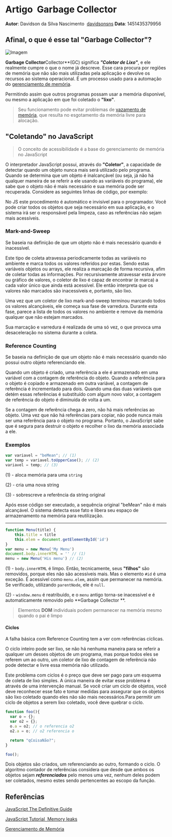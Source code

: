 # Artigo ­ Garbage Collector

**Autor**: Davidson da Silva Nascimento ­ [davidsonsns](https://github.com/davidsonsns)
**Data**:  1451435379956

## Afinal, o que é esse tal "Garbage Collector"?

![Imagem](http://www.portmoody.ca/modules/showimage.aspx?imageid=798)

**Garbage Collector**Collector**(GC) significa ***"Coletor de Lixo"***, e ele realmente cumpre o que o nome já descreve. Esse cara procura por regiões de memória que não são mais utilizadas pela aplicação e devolve os recursos ao sistema operacional. É um processo usado para a automação do [gerenciamento de memória](https://goo.gl/9pla0h).

Permitindo assim que outros programas possam usar a memória disponível, ou mesmo a aplicação em que foi coletado o **"lixo"**.

> Seu funcionamento pode evitar problemas de [vazamento de memória](https://goo.gl/ZfjZEE), que resulta no esgotamento da memória livre para alocação.

## **"Coletando"** no JavaScript

> O conceito de acessibilidade é a base do gerenciamento de memória no JavaScript 

O interpretador JavaScript possui, através do **"Coletor"**, a capacidade de detectar quando um objeto nunca mais será utilizado pelo programa. Quando se determina que um objeto é inalcançável (ou seja, já não há qualquer maneira de se referir a ele usando as variáveis ​​do programa), ele sabe que o objeto não é mais necessário e sua memória pode ser recuperada. Considere as seguintes linhas de código, por exemplo:

No JS este procedimento é automático e invisível para o programador. Você pode criar todos os objetos que seja necessário em sua aplicação, e o sistema irá ser o responsável pela limpeza, caso as referências não sejam mais acessíveis.

### Mark-and-Sweep

Se baseia na definição de que um objeto não é mais necessário quando é inacessível.

Este tipo de coleta atravessa periodicamente todas as variáveis no ambiente e marca todos os valores referidos por estas. Sendo estas variáveis objetos ou arrays, ele realiza a marcação de forma recursiva, afim de coletar todas as informações. Por recursivamente atravessar esta árvore ou gráfico de valores, o coletor de lixo é capaz de encontrar (e marca) a cada valor único que ainda está acessível. Ele então interpreta que os valores não marcados são inacessíveis e, portanto, são lixo.

Uma vez que um coletor de lixo mark-and-sweep terminou marcando todos os valores alcançáveis, ele começa sua fase de varredura. Durante esta fase, parece a lista de todos os valores no ambiente e remove da memória qualquer que não estejam marcados.

Sua marcação e varredura é realizada de uma só vez, o que provoca uma desaceleração no sistema durante a coleta.

### Reference Counting
Se baseia na definição de que um objeto não é mais necessário quando não possui outro objeto referenciando ele.

Quando um objeto é criado, uma referência a ele é armazenado em uma variável com a contagem de referência do objeto. Quando a referência para o objeto é copiado e armazenado em outra variável, a contagem de referência é incrementado para dois. Quando uma das duas variáveis ​​que detém essas referências é substituído com algum novo valor, a contagem de referência do objeto é diminuída de volta a um. 

Se a contagem de referência chega a zero, não há mais referências ao objeto. Uma vez que não há referências para copiar, não pode nunca mais ser uma referência para o objeto no programa. Portanto, o JavaScript sabe que é segura para destruir o objeto e recolher o lixo da memória associada a ele.

### Exemplos
```js
var variavel = "beMean"; // (1)	
var temp = variavel.toUpperCase(); // (2)
variavel = temp; // (3)
```
(1) - aloca memória para uma `string`

(2) - cria uma nova string

(3) - sobrescreve a referência da string original

Após esse código ser executado, a sequência original "beMean" não é mais alcançável. O sistema detecta esse fato e libera seu espaço de armazenamento na memória para reutilização.

----------

```js
function Menu(title) {
	this.title = title
	this.elem = document.getElementById('id')
}
var menu = new Menu('My Menu')
document.body.innerHTML = '' // (1)
menu = new Menu('His menu') // (2)
```
(1) - `body.innerHTML` é limpo. Então, tecnicamente, seus **"filhos"** são removidos, porque eles não são acessíveis mais. Mas o elemento `#id` é uma exceção. É acessível como `menu.elem`, assim que permanecer na memória. Se verificado, utilizando `parentNode`, ele é `null`.

(2) - `window.menu` é reatribuído, e o `menu` antigo torna-se inacessível e é automaticamente removido pelo **Garbage Collector **.
> Elementos **DOM** individuais podem permanecer na memória mesmo quando o pai é limpo

#### Ciclos
A falha básica com Reference Counting tem a ver com referências cíclicas. 

O ciclo inteiro pode ser lixo, se não há nenhuma maneira para se referir a qualquer um desses objetos de um programa, mas porque todos eles se referem um ao outro, um coletor de lixo de contagem de referência não pode detectar e livre essa memória não utilizado.

Este problema com ciclos é o preço que deve ser pago para um esquema de coleta de lixo simples. A única maneira de evitar esse problema é através de uma intervenção manual. Se você criar um ciclo de objetos, você deve reconhecer esse fato e tomar medidas para assegurar que os objetos são lixo coletado quando eles não são mais necessários.Para permitir um ciclo de objetos a serem lixo coletado, você deve quebrar o ciclo.
```js
function foo(){
  var o = {};
  var o2 = {};
  o.a = o2; // o referencia o2
  o2.a = o; // o2 referencia o

  return "qCoisaNão?";
}

foo();
```

Dois objetos são criados, um referenciando ao outro, formando o ciclo. O algoritmo contador de referências considera que desde que ambos os objetos sejam ***referenciados*** pelo menos uma vez, nenhum deles podem ser coletados, mesmo estes sendo pertencentes ao escopo da função.

## Referências
[JavaScript The Definitive Guide](http://docstore.mik.ua/orelly/webprog/jscript/index.htm)

[JavaScript Tutorial ­ Memory leaks](http://javascript.info/tutorial/memory-leaks)

[Gerenciamento de Memória](https://developer.mozilla.org/pt-BR/docs/Web/JavaScript/Memory_Management)